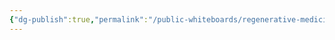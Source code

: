 ```yaml
---
{"dg-publish":true,"permalink":"/public-whiteboards/regenerative-medicine-excalidraw/","tags":["excalidraw"]}
---
```

<style> .container {font-family: sans-serif; text-align: center;} .button-wrapper button {z-index: 1;height: 40px; width: 100px; margin: 10px;padding: 5px;} .excalidraw .App-menu_top .buttonList { display: flex;} .excalidraw-wrapper { height: 800px; margin: 50px; position: relative;} :root[dir="ltr"] .excalidraw .layer-ui__wrapper .zen-mode-transition.App-menu_bottom--transition-left {transform: none;} </style><script src="https://cdn.jsdelivr.net/npm/react@17/umd/react.production.min.js"></script><script src="https://cdn.jsdelivr.net/npm/react-dom@17/umd/react-dom.production.min.js"></script><script type="text/javascript" src="https://cdn.jsdelivr.net/npm/@excalidraw/excalidraw@0/dist/excalidraw.production.min.js"></script><div id="Regenerative_Medicineexcalidraw.md"></div><script>(function(){const InitialData={"type":"excalidraw","version":2,"source":"https://github.com/zsviczian/obsidian-excalidraw-plugin/releases/tag/2.1.6","elements":[{"type":"rectangle","version":942,"versionNonce":492175479,"isDeleted":false,"id":"Cq9qNs_Qs6RHVq4RI0Og7","fillStyle":"solid","strokeWidth":2,"strokeStyle":"solid","roughness":1,"opacity":100,"angle":0,"x":193.24140361559876,"y":-1116.6541999220567,"strokeColor":"#1e1e1e","backgroundColor":"transparent","width":2125.604494356104,"height":2753.1668039582737,"seed":690725846,"groupIds":[],"frameId":null,"roundness":{"type":3},"boundElements":[{"type":"text","id":"zBfgj3bI"}],"updated":1714417999652,"link":null,"locked":false},{"type":"text","version":644,"versionNonce":725974162,"isDeleted":false,"id":"zBfgj3bI","fillStyle":"solid","strokeWidth":2,"strokeStyle":"solid","roughness":1,"opacity":100,"angle":0,"x":1218.923678564647,"y":-1111.6541999220567,"strokeColor":"#1e1e1e","backgroundColor":"transparent","width":74.23994445800781,"height":25,"seed":49592598,"groupIds":[],"frameId":null,"roundness":null,"boundElements":[],"updated":1714595869504,"link":null,"locked":false,"fontSize":20,"fontFamily":1,"text":"Planning","rawText":"Planning","textAlign":"center","verticalAlign":"top","containerId":"Cq9qNs_Qs6RHVq4RI0Og7","originalText":"Planning","lineHeight":1.25},{"type":"rectangle","version":1012,"versionNonce":298637719,"isDeleted":false,"id":"7cnm9qiWCxLYw6UYSmGpC","fillStyle":"solid","strokeWidth":2,"strokeStyle":"solid","roughness":1,"opacity":100,"angle":0,"x":873.2810861552812,"y":-1040.5713281155008,"strokeColor":"#1e1e1e","backgroundColor":"transparent","width":683.1954034470127,"height":2613.4395312310007,"seed":281205578,"groupIds":[],"frameId":null,"roundness":{"type":3},"boundElements":[{"type":"text","id":"Wy6zDova"}],"updated":1714417999652,"link":null,"locked":false},{"type":"text","version":660,"versionNonce":574160914,"isDeleted":false,"id":"Wy6zDova","fillStyle":"solid","strokeWidth":2,"strokeStyle":"solid","roughness":1,"opacity":100,"angle":0,"x":1129.1988562381625,"y":-1035.5713281155008,"strokeColor":"#1e1e1e","backgroundColor":"transparent","width":171.35986328125,"height":25,"seed":1864163850,"groupIds":[],"frameId":null,"roundness":null,"boundElements":[],"updated":1714595869504,"link":null,"locked":false,"fontSize":20,"fontFamily":1,"text":"Treatment Areas","rawText":"Treatment Areas","textAlign":"center","verticalAlign":"top","containerId":"7cnm9qiWCxLYw6UYSmGpC","originalText":"Treatment Areas","lineHeight":1.25},{"type":"rectangle","version":926,"versionNonce":58890574,"isDeleted":false,"id":"QdhQsgVrAMb85aF8jrl_b","fillStyle":"solid","strokeWidth":2,"strokeStyle":"solid","roughness":1,"opacity":100,"angle":0,"x":249.66997504417031,"y":-1042.1199008877575,"strokeColor":"#1e1e1e","backgroundColor":"transparent","width":525.9140181656277,"height":2131.7865175779875,"seed":1335187734,"groupIds":[],"frameId":null,"roundness":{"type":3},"boundElements":[{"type":"text","id":"hVkhbhRy"}],"updated":1714595947896,"link":null,"locked":false},{"type":"text","version":798,"versionNonce":1522417550,"isDeleted":false,"id":"hVkhbhRy","fillStyle":"solid","strokeWidth":2,"strokeStyle":"solid","roughness":1,"opacity":100,"angle":0,"x":441.7670521811834,"y":-1037.1199008877575,"strokeColor":"#1e1e1e","backgroundColor":"transparent","width":141.71986389160156,"height":25,"seed":888522326,"groupIds":[],"frameId":null,"roundness":null,"boundElements":[],"updated":1714595947896,"link":null,"locked":false,"fontSize":20,"fontFamily":1,"text":"Clinic Selection","rawText":"Clinic Selection","textAlign":"center","verticalAlign":"top","containerId":"QdhQsgVrAMb85aF8jrl_b","originalText":"Clinic Selection","lineHeight":1.25},{"type":"rectangle","version":1207,"versionNonce":271261134,"isDeleted":false,"id":"akaNuedCQaDy0orxyHHB9","fillStyle":"solid","strokeWidth":2,"strokeStyle":"solid","roughness":1,"opacity":100,"angle":0,"x":295.6699750441701,"y":-980.6913294591858,"strokeColor":"#1e1e1e","backgroundColor":"transparent","width":447.9140181656277,"height":1463.349288140759,"seed":1200304150,"groupIds":[],"frameId":null,"roundness":{"type":3},"boundElements":[{"type":"text","id":"wX17VJNJ"}],"updated":1714595947896,"link":null,"locked":false},{"type":"text","version":967,"versionNonce":954348558,"isDeleted":false,"id":"wX17VJNJ","fillStyle":"solid","strokeWidth":2,"strokeStyle":"solid","roughness":1,"opacity":100,"angle":0,"x":434.697067745148,"y":-975.6913294591858,"strokeColor":"#1e1e1e","backgroundColor":"transparent","width":169.85983276367188,"height":25,"seed":2115550550,"groupIds":[],"frameId":null,"roundness":null,"boundElements":[],"updated":1714595947896,"link":null,"locked":false,"fontSize":20,"fontFamily":1,"text":"Selection Criteria","rawText":"Selection Criteria","textAlign":"center","verticalAlign":"top","containerId":"akaNuedCQaDy0orxyHHB9","originalText":"Selection Criteria","lineHeight":1.25},{"type":"rectangle","version":1178,"versionNonce":1591509582,"isDeleted":false,"id":"3gMK3pwRN8FMl7FaOJw-0","fillStyle":"solid","strokeWidth":2,"strokeStyle":"solid","roughness":1,"opacity":100,"angle":0,"x":302.16348153767666,"y":511.2307484628925,"strokeColor":"#1e1e1e","backgroundColor":"transparent","width":433.9140181656277,"height":537.6144396559096,"seed":848595274,"groupIds":[],"frameId":null,"roundness":{"type":3},"boundElements":[{"type":"text","id":"kUM2FIad"}],"updated":1714595947896,"link":null,"locked":false},{"type":"text","version":1108,"versionNonce":1693649038,"isDeleted":false,"id":"kUM2FIad","fillStyle":"solid","strokeWidth":2,"strokeStyle":"solid","roughness":1,"opacity":100,"angle":0,"x":455.310554097053,"y":516.2307484628925,"strokeColor":"#1e1e1e","backgroundColor":"transparent","width":127.619873046875,"height":25,"seed":109629450,"groupIds":[],"frameId":null,"roundness":null,"boundElements":[],"updated":1714595947896,"link":null,"locked":false,"fontSize":20,"fontFamily":1,"text":"Clinic Options","rawText":"Clinic Options","textAlign":"center","verticalAlign":"top","containerId":"3gMK3pwRN8FMl7FaOJw-0","originalText":"Clinic Options","lineHeight":1.25},{"type":"rectangle","version":1234,"versionNonce":1792984782,"isDeleted":false,"id":"xKLArocJHYWJUN4--VZLB","fillStyle":"solid","strokeWidth":2,"strokeStyle":"solid","roughness":1,"opacity":100,"angle":0,"x":364.1115334857284,"y":-919.67987033008,"strokeColor":"#1e1e1e","backgroundColor":"transparent","width":307.9140181656277,"height":261.0072967987669,"seed":1597288906,"groupIds":[],"frameId":null,"roundness":{"type":3},"boundElements":[{"type":"text","id":"kON4vcaG"}],"updated":1714595947896,"link":null,"locked":false},{"type":"text","version":1082,"versionNonce":825801998,"isDeleted":false,"id":"kON4vcaG","fillStyle":"solid","strokeWidth":2,"strokeStyle":"solid","roughness":1,"opacity":100,"angle":0,"x":425.06861886248754,"y":-914.67987033008,"strokeColor":"#1e1e1e","backgroundColor":"transparent","width":185.99984741210938,"height":25,"seed":1846536330,"groupIds":[],"frameId":null,"roundness":null,"boundElements":[],"updated":1714595947896,"link":null,"locked":false,"fontSize":20,"fontFamily":1,"text":"Clinic Transparency","rawText":"Clinic Transparency","textAlign":"center","verticalAlign":"top","containerId":"xKLArocJHYWJUN4--VZLB","originalText":"Clinic Transparency","lineHeight":1.25},{"type":"rectangle","version":1358,"versionNonce":2130639671,"isDeleted":false,"id":"TWpOgkpQbYJ_TMCB5KrfR","fillStyle":"solid","strokeWidth":2,"strokeStyle":"solid","roughness":1,"opacity":100,"angle":0,"x":395.71517494231114,"y":-863.6477558361528,"strokeColor":"#1e1e1e","backgroundColor":"transparent","width":249.5806848322943,"height":69.61533671847495,"seed":1468574870,"groupIds":[],"frameId":null,"roundness":{"type":3},"boundElements":[{"type":"text","id":"APR6mvoZ"}],"updated":1714417999652,"link":null,"locked":false},{"type":"text","version":1682,"versionNonce":820688825,"isDeleted":false,"id":"APR6mvoZ","fillStyle":"solid","strokeWidth":2,"strokeStyle":"solid","roughness":1,"opacity":100,"angle":0,"x":497.44554268804814,"y":-841.3400874769153,"strokeColor":"#1e1e1e","backgroundColor":"transparent","width":46.11994934082031,"height":25,"seed":439527894,"groupIds":[],"frameId":null,"roundness":null,"boundElements":[],"updated":1714417999652,"link":null,"locked":false,"fontSize":20,"fontFamily":1,"text":"Cost","rawText":"Cost","textAlign":"center","verticalAlign":"middle","containerId":"TWpOgkpQbYJ_TMCB5KrfR","originalText":"Cost","lineHeight":1.25},{"type":"rectangle","version":1401,"versionNonce":839416919,"isDeleted":false,"id":"GcuUyz53ntfDt7Kml_hQE","fillStyle":"solid","strokeWidth":2,"strokeStyle":"solid","roughness":1,"opacity":100,"angle":0,"x":397.1437463708827,"y":-762.2191844075813,"strokeColor":"#1e1e1e","backgroundColor":"transparent","width":249.5806848322943,"height":69.61533671847495,"seed":339244874,"groupIds":[],"frameId":null,"roundness":{"type":3},"boundElements":[{"type":"text","id":"G1rhQY7H"}],"updated":1714417999652,"link":null,"locked":false},{"type":"text","version":1734,"versionNonce":772626585,"isDeleted":false,"id":"G1rhQY7H","fillStyle":"solid","strokeWidth":2,"strokeStyle":"solid","roughness":1,"opacity":100,"angle":0,"x":475.55413730997907,"y":-739.9115160483439,"strokeColor":"#1e1e1e","backgroundColor":"transparent","width":92.75990295410156,"height":25,"seed":696188426,"groupIds":[],"frameId":null,"roundness":null,"boundElements":[],"updated":1714417999652,"link":null,"locked":false,"fontSize":20,"fontFamily":1,"text":"Outcomes","rawText":"Outcomes","textAlign":"center","verticalAlign":"middle","containerId":"GcuUyz53ntfDt7Kml_hQE","originalText":"Outcomes","lineHeight":1.25},{"type":"rectangle","version":1573,"versionNonce":109369719,"isDeleted":false,"id":"-An1mXK3wqQE5xVfV_ASC","fillStyle":"solid","strokeWidth":2,"strokeStyle":"solid","roughness":1,"opacity":100,"angle":0,"x":402.20868143581777,"y":556.274322085925,"strokeColor":"#1e1e1e","backgroundColor":"transparent","width":249.5806848322943,"height":69.61533671847495,"seed":1737023702,"groupIds":[],"frameId":null,"roundness":{"type":3},"boundElements":[{"type":"text","id":"8xZHH4wk"}],"updated":1714417999652,"link":null,"locked":false},{"type":"text","version":1915,"versionNonce":326178962,"isDeleted":false,"id":"8xZHH4wk","fillStyle":"solid","strokeWidth":2,"strokeStyle":"solid","roughness":1,"opacity":100,"angle":0,"x":442.4190830560665,"y":578.5819904451624,"strokeColor":"#1e1e1e","backgroundColor":"transparent","width":169.15988159179688,"height":25,"seed":1554142742,"groupIds":[],"frameId":null,"roundness":null,"boundElements":[],"updated":1714595869504,"link":null,"locked":false,"fontSize":20,"fontFamily":1,"text":"Regenexx Cayman","rawText":"Regenexx Cayman","textAlign":"center","verticalAlign":"middle","containerId":"-An1mXK3wqQE5xVfV_ASC","originalText":"Regenexx Cayman","lineHeight":1.25},{"type":"rectangle","version":1021,"versionNonce":2105142094,"isDeleted":false,"id":"o83i_2N2VGKvUNyXgsQgf","fillStyle":"solid","strokeWidth":2,"strokeStyle":"solid","roughness":1,"opacity":100,"angle":0,"x":362.80672065150407,"y":-631.4873569610962,"strokeColor":"#1e1e1e","backgroundColor":"transparent","width":307.9140181656277,"height":258.150153941624,"seed":1035427658,"groupIds":[],"frameId":null,"roundness":{"type":3},"boundElements":[{"type":"text","id":"PKekGV9p"}],"updated":1714595947896,"link":null,"locked":false},{"type":"text","version":1043,"versionNonce":2113622414,"isDeleted":false,"id":"PKekGV9p","fillStyle":"solid","strokeWidth":2,"strokeStyle":"solid","roughness":1,"opacity":100,"angle":0,"x":425.3538099955484,"y":-626.4873569610962,"strokeColor":"#1e1e1e","backgroundColor":"transparent","width":182.81983947753906,"height":25,"seed":316728842,"groupIds":[],"frameId":null,"roundness":null,"boundElements":[],"updated":1714595947896,"link":null,"locked":false,"fontSize":20,"fontFamily":1,"text":"Patient Anecdotes","rawText":"Patient Anecdotes","textAlign":"center","verticalAlign":"top","containerId":"o83i_2N2VGKvUNyXgsQgf","originalText":"Patient Anecdotes","lineHeight":1.25},{"type":"rectangle","version":1515,"versionNonce":207103927,"isDeleted":false,"id":"oFb_PTweW5FckxHtCoqno","fillStyle":"solid","strokeWidth":2,"strokeStyle":"solid","roughness":1,"opacity":100,"angle":0,"x":397.06582429296054,"y":-571.1023012906983,"strokeColor":"#1e1e1e","backgroundColor":"transparent","width":249.5806848322943,"height":69.61533671847495,"seed":1038614678,"groupIds":[],"frameId":null,"roundness":{"type":3},"boundElements":[{"type":"text","id":"167zB9Rh"}],"updated":1714417999652,"link":null,"locked":false},{"type":"text","version":1848,"versionNonce":577278777,"isDeleted":false,"id":"167zB9Rh","fillStyle":"solid","strokeWidth":2,"strokeStyle":"solid","roughness":1,"opacity":100,"angle":0,"x":475.4762152320569,"y":-548.7946329314608,"strokeColor":"#1e1e1e","backgroundColor":"transparent","width":92.75990295410156,"height":25,"seed":562527702,"groupIds":[],"frameId":null,"roundness":null,"boundElements":[],"updated":1714417999652,"link":null,"locked":false,"fontSize":20,"fontFamily":1,"text":"Outcomes","rawText":"Outcomes","textAlign":"center","verticalAlign":"middle","containerId":"oFb_PTweW5FckxHtCoqno","originalText":"Outcomes","lineHeight":1.25},{"type":"rectangle","version":1555,"versionNonce":76028119,"isDeleted":false,"id":"hiOawfUiStE2ofh2E6IQu","fillStyle":"solid","strokeWidth":2,"strokeStyle":"solid","roughness":1,"opacity":100,"angle":0,"x":395.637252864389,"y":-468.2451584335554,"strokeColor":"#1e1e1e","backgroundColor":"transparent","width":249.5806848322943,"height":69.61533671847495,"seed":1002804106,"groupIds":[],"frameId":null,"roundness":{"type":3},"boundElements":[{"type":"text","id":"9OAKAZxe"}],"updated":1714417999652,"link":null,"locked":false},{"type":"text","version":1910,"versionNonce":1444248914,"isDeleted":false,"id":"9OAKAZxe","fillStyle":"solid","strokeWidth":2,"strokeStyle":"solid","roughness":1,"opacity":100,"angle":0,"x":425.927679203876,"y":-445.9374900743179,"strokeColor":"#1e1e1e","backgroundColor":"transparent","width":188.9998321533203,"height":25,"seed":1369346634,"groupIds":[],"frameId":null,"roundness":null,"boundElements":[],"updated":1714595869504,"link":null,"locked":false,"fontSize":20,"fontFamily":1,"text":"Overall Experiences","rawText":"Overall Experiences","textAlign":"center","verticalAlign":"middle","containerId":"hiOawfUiStE2ofh2E6IQu","originalText":"Overall Experiences","lineHeight":1.25},{"type":"rectangle","version":1088,"versionNonce":266135031,"isDeleted":false,"id":"Pj_C5p89gA41cuotzOYgu","fillStyle":"solid","strokeWidth":2,"strokeStyle":"solid","roughness":1,"opacity":100,"angle":0,"x":354.77228449942163,"y":-343.42360045616306,"strokeColor":"#1e1e1e","backgroundColor":"transparent","width":307.9140181656277,"height":353.1501539416242,"seed":1571727382,"groupIds":[],"frameId":null,"roundness":{"type":3},"boundElements":[{"type":"text","id":"HnsoAi3M"}],"updated":1714417999652,"link":null,"locked":false},{"type":"text","version":1133,"versionNonce":1812975826,"isDeleted":false,"id":"HnsoAi3M","fillStyle":"solid","strokeWidth":2,"strokeStyle":"solid","roughness":1,"opacity":100,"angle":0,"x":415.80937933663,"y":-338.42360045616306,"strokeColor":"#1e1e1e","backgroundColor":"transparent","width":185.83982849121094,"height":25,"seed":1896691030,"groupIds":[],"frameId":null,"roundness":null,"boundElements":[],"updated":1714595869504,"link":null,"locked":false,"fontSize":20,"fontFamily":1,"text":"Treatment Options","rawText":"Treatment Options","textAlign":"center","verticalAlign":"top","containerId":"Pj_C5p89gA41cuotzOYgu","originalText":"Treatment Options","lineHeight":1.25},{"type":"rectangle","version":1573,"versionNonce":760942359,"isDeleted":false,"id":"TnicXT0jOnjYhINtPYaOn","fillStyle":"solid","strokeWidth":2,"strokeStyle":"solid","roughness":1,"opacity":100,"angle":0,"x":389.0313881408781,"y":-283.038544785765,"strokeColor":"#1e1e1e","backgroundColor":"transparent","width":249.5806848322943,"height":69.61533671847495,"seed":1269308054,"groupIds":[],"frameId":null,"roundness":{"type":3},"boundElements":[{"type":"text","id":"3QWeWUkC"}],"updated":1714417999652,"link":null,"locked":false},{"type":"text","version":1924,"versionNonce":1730888786,"isDeleted":false,"id":"3QWeWUkC","fillStyle":"solid","strokeWidth":2,"strokeStyle":"solid","roughness":1,"opacity":100,"angle":0,"x":430.21179098182995,"y":-260.7308764265275,"strokeColor":"#1e1e1e","backgroundColor":"transparent","width":167.21987915039062,"height":25,"seed":1949587414,"groupIds":[],"frameId":null,"roundness":null,"boundElements":[],"updated":1714595869504,"link":null,"locked":false,"fontSize":20,"fontFamily":1,"text":"Imaging Guidance","rawText":"Imaging Guidance","textAlign":"center","verticalAlign":"middle","containerId":"TnicXT0jOnjYhINtPYaOn","originalText":"Imaging Guidance","lineHeight":1.25},{"type":"rectangle","version":1600,"versionNonce":125244471,"isDeleted":false,"id":"bycwC6KTAipNROW3rrqhE","fillStyle":"solid","strokeWidth":2,"strokeStyle":"solid","roughness":1,"opacity":100,"angle":0,"x":385.3675225946598,"y":-189.15619184458842,"strokeColor":"#1e1e1e","backgroundColor":"transparent","width":249.5806848322943,"height":69.61533671847495,"seed":1754080022,"groupIds":[],"frameId":null,"roundness":{"type":3},"boundElements":[{"type":"text","id":"H3w1uuVi"}],"updated":1714417999652,"link":null,"locked":false},{"type":"text","version":1983,"versionNonce":161470418,"isDeleted":false,"id":"H3w1uuVi","fillStyle":"solid","strokeWidth":2,"strokeStyle":"solid","roughness":1,"opacity":100,"angle":0,"x":406.2379507652015,"y":-166.84852348535094,"strokeColor":"#1e1e1e","backgroundColor":"transparent","width":207.83982849121094,"height":25,"seed":811880534,"groupIds":[],"frameId":null,"roundness":null,"boundElements":[],"updated":1714595869504,"link":null,"locked":false,"fontSize":20,"fontFamily":1,"text":"Treatment Materials","rawText":"Treatment Materials","textAlign":"center","verticalAlign":"middle","containerId":"bycwC6KTAipNROW3rrqhE","originalText":"Treatment Materials","lineHeight":1.25},{"type":"rectangle","version":1604,"versionNonce":102069591,"isDeleted":false,"id":"qg5Sb2YAQd0tgTSOkzubq","fillStyle":"solid","strokeWidth":2,"strokeStyle":"solid","roughness":1,"opacity":100,"angle":0,"x":401.990899218036,"y":650.7139380255412,"strokeColor":"#1e1e1e","backgroundColor":"transparent","width":249.5806848322943,"height":69.61533671847495,"seed":1437925514,"groupIds":[],"frameId":null,"roundness":{"type":3},"boundElements":[{"type":"text","id":"4sfZZ3C6"}],"updated":1714417999652,"link":null,"locked":false},{"type":"text","version":1960,"versionNonce":1738902354,"isDeleted":false,"id":"4sfZZ3C6","fillStyle":"solid","strokeWidth":2,"strokeStyle":"solid","roughness":1,"opacity":100,"angle":0,"x":458.1213066366246,"y":673.0216063847787,"strokeColor":"#1e1e1e","backgroundColor":"transparent","width":137.3198699951172,"height":25,"seed":890789706,"groupIds":[],"frameId":null,"roundness":null,"boundElements":[],"updated":1714595869505,"link":null,"locked":false,"fontSize":20,"fontFamily":1,"text":"BioXcellerator","rawText":"BioXcellerator","textAlign":"center","verticalAlign":"middle","containerId":"qg5Sb2YAQd0tgTSOkzubq","originalText":"BioXcellerator","lineHeight":1.25},{"type":"rectangle","version":1179,"versionNonce":545960567,"isDeleted":false,"id":"d1o73jD9ez3B2X061iPLf","fillStyle":"solid","strokeWidth":2,"strokeStyle":"solid","roughness":1,"opacity":100,"angle":0,"x":355.72466545180214,"y":32.16081512825224,"strokeColor":"#1e1e1e","backgroundColor":"transparent","width":307.9140181656277,"height":361.0072967987669,"seed":769817226,"groupIds":[],"frameId":null,"roundness":{"type":3},"boundElements":[{"type":"text","id":"vQ2IRk83"}],"updated":1714417999652,"link":null,"locked":false},{"type":"text","version":1231,"versionNonce":143201401,"isDeleted":false,"id":"vQ2IRk83","fillStyle":"solid","strokeWidth":2,"strokeStyle":"solid","roughness":1,"opacity":100,"angle":0,"x":482.0617023056121,"y":37.16081512825224,"strokeColor":"#1e1e1e","backgroundColor":"transparent","width":55.23994445800781,"height":25,"seed":1569102154,"groupIds":[],"frameId":null,"roundness":null,"boundElements":[],"updated":1714417999652,"link":null,"locked":false,"fontSize":20,"fontFamily":1,"text":"Other","rawText":"Other","textAlign":"center","verticalAlign":"top","containerId":"d1o73jD9ez3B2X061iPLf","originalText":"Other","lineHeight":1.25},{"type":"rectangle","version":1677,"versionNonce":1872448407,"isDeleted":false,"id":"-ZRX4I6zYFLtKMixaiLNf","fillStyle":"solid","strokeWidth":2,"strokeStyle":"solid","roughness":1,"opacity":100,"angle":0,"x":384.891332118469,"y":94.76155707316013,"strokeColor":"#1e1e1e","backgroundColor":"transparent","width":249.5806848322943,"height":69.61533671847495,"seed":1817686230,"groupIds":[],"frameId":null,"roundness":{"type":3},"boundElements":[{"type":"text","id":"uaFncsmD"}],"updated":1714417999652,"link":null,"locked":false},{"type":"text","version":2048,"versionNonce":1735679698,"isDeleted":false,"id":"uaFncsmD","fillStyle":"solid","strokeWidth":2,"strokeStyle":"solid","roughness":1,"opacity":100,"angle":0,"x":425.0117374008271,"y":117.06922543239762,"strokeColor":"#1e1e1e","backgroundColor":"transparent","width":169.33987426757812,"height":25,"seed":2132223510,"groupIds":[],"frameId":null,"roundness":null,"boundElements":[],"updated":1714595869505,"link":null,"locked":false,"fontSize":20,"fontFamily":1,"text":"Language Barrier","rawText":"Language Barrier","textAlign":"center","verticalAlign":"middle","containerId":"-ZRX4I6zYFLtKMixaiLNf","originalText":"Language Barrier","lineHeight":1.25},{"type":"rectangle","version":1767,"versionNonce":2138816695,"isDeleted":false,"id":"SqdyXIAqazDAv6HgNuVV7","fillStyle":"solid","strokeWidth":2,"strokeStyle":"solid","roughness":1,"opacity":100,"angle":0,"x":402.99739272452973,"y":746.3524661640693,"strokeColor":"#1e1e1e","backgroundColor":"transparent","width":249.5806848322943,"height":69.61533671847495,"seed":2007353866,"groupIds":[],"frameId":null,"roundness":{"type":3},"boundElements":[{"type":"text","id":"41j0bqZl"}],"updated":1714417999652,"link":null,"locked":false},{"type":"text","version":2165,"versionNonce":1094996562,"isDeleted":false,"id":"41j0bqZl","fillStyle":"solid","strokeWidth":2,"strokeStyle":"solid","roughness":1,"opacity":100,"angle":0,"x":427.097824252005,"y":756.1601345233067,"strokeColor":"#1e1e1e","backgroundColor":"transparent","width":201.37982177734375,"height":50,"seed":1093925066,"groupIds":[],"frameId":null,"roundness":null,"boundElements":[],"updated":1714595869505,"link":null,"locked":false,"fontSize":20,"fontFamily":1,"text":"Cellular Performance\nInstitute (CPI)","rawText":"Cellular Performance Institute (CPI)","textAlign":"center","verticalAlign":"middle","containerId":"SqdyXIAqazDAv6HgNuVV7","originalText":"Cellular Performance Institute (CPI)","lineHeight":1.25},{"type":"rectangle","version":1722,"versionNonce":1641058775,"isDeleted":false,"id":"YSJpRe9BHXyPQOEe8w5mm","fillStyle":"solid","strokeWidth":2,"strokeStyle":"solid","roughness":1,"opacity":100,"angle":0,"x":383.22466545180237,"y":193.0948904064935,"strokeColor":"#1e1e1e","backgroundColor":"transparent","width":249.5806848322943,"height":69.61533671847495,"seed":2070481802,"groupIds":[],"frameId":null,"roundness":{"type":3},"boundElements":[{"type":"text","id":"jqoygFt5"}],"updated":1714417999652,"link":null,"locked":false},{"type":"text","version":2114,"versionNonce":2135778770,"isDeleted":false,"id":"jqoygFt5","fillStyle":"solid","strokeWidth":2,"strokeStyle":"solid","roughness":1,"opacity":100,"angle":0,"x":406.5050972844534,"y":215.402558765731,"strokeColor":"#1e1e1e","backgroundColor":"transparent","width":203.0198211669922,"height":25,"seed":1041435210,"groupIds":[],"frameId":null,"roundness":null,"boundElements":[],"updated":1714595869505,"link":null,"locked":false,"fontSize":20,"fontFamily":1,"text":"Overall Presentation","rawText":"Overall Presentation","textAlign":"center","verticalAlign":"middle","containerId":"YSJpRe9BHXyPQOEe8w5mm","originalText":"Overall Presentation","lineHeight":1.25},{"type":"rectangle","version":1645,"versionNonce":2142125815,"isDeleted":false,"id":"mumo4RNfHKc7V4ofilqXn","fillStyle":"solid","strokeWidth":2,"strokeStyle":"solid","roughness":1,"opacity":100,"angle":0,"x":379.8913321184689,"y":-90.23844292683987,"strokeColor":"#1e1e1e","backgroundColor":"transparent","width":249.5806848322943,"height":69.61533671847495,"seed":414029514,"groupIds":[],"frameId":null,"roundness":{"type":3},"boundElements":[{"type":"text","id":"WkRknfKB"}],"updated":1714417999652,"link":null,"locked":false},{"type":"text","version":2043,"versionNonce":2110232914,"isDeleted":false,"id":"WkRknfKB","fillStyle":"solid","strokeWidth":2,"strokeStyle":"solid","roughness":1,"opacity":100,"angle":0,"x":429.96173434906916,"y":-67.93077456760238,"strokeColor":"#1e1e1e","backgroundColor":"transparent","width":149.43988037109375,"height":25,"seed":824454538,"groupIds":[],"frameId":null,"roundness":null,"boundElements":[],"updated":1714595869505,"link":null,"locked":false,"fontSize":20,"fontFamily":1,"text":"Areas Treated","rawText":"Areas Treated","textAlign":"center","verticalAlign":"middle","containerId":"mumo4RNfHKc7V4ofilqXn","originalText":"Areas Treated","lineHeight":1.25},{"type":"rectangle","version":1821,"versionNonce":731465751,"isDeleted":false,"id":"6KAyNsYiqcWjJ0K_D6TLh","fillStyle":"solid","strokeWidth":2,"strokeStyle":"solid","roughness":1,"opacity":100,"angle":0,"x":400.19111566825245,"y":840.0375310991346,"strokeColor":"#1e1e1e","backgroundColor":"transparent","width":249.5806848322943,"height":85,"seed":1127922326,"groupIds":[],"frameId":null,"roundness":{"type":3},"boundElements":[{"type":"text","id":"AdgdhwyE"}],"updated":1714417999652,"link":null,"locked":false},{"type":"text","version":2221,"versionNonce":1793780946,"isDeleted":false,"id":"AdgdhwyE","fillStyle":"solid","strokeWidth":2,"strokeStyle":"solid","roughness":1,"opacity":100,"angle":0,"x":419.0515493319582,"y":845.0375310991346,"strokeColor":"#1e1e1e","backgroundColor":"transparent","width":211.8598175048828,"height":75,"seed":544405462,"groupIds":[],"frameId":null,"roundness":null,"boundElements":[],"updated":1714595869505,"link":null,"locked":false,"fontSize":20,"fontFamily":1,"text":"Institute for Tissue\nRegeneration Therapy\n(ITRT)","rawText":"Institute for Tissue Regeneration Therapy (ITRT)","textAlign":"center","verticalAlign":"middle","containerId":"6KAyNsYiqcWjJ0K_D6TLh","originalText":"Institute for Tissue Regeneration Therapy (ITRT)","lineHeight":1.25},{"type":"rectangle","version":1744,"versionNonce":1938173239,"isDeleted":false,"id":"hDMIz3expXv3Kq-xlKk7j","fillStyle":"solid","strokeWidth":2,"strokeStyle":"solid","roughness":1,"opacity":100,"angle":0,"x":382.968671445808,"y":285.7876975993016,"strokeColor":"#1e1e1e","backgroundColor":"transparent","width":249.5806848322943,"height":69.61533671847495,"seed":1846376790,"groupIds":[],"frameId":null,"roundness":{"type":3},"boundElements":[{"type":"text","id":"YG87TpNs"}],"updated":1714417999652,"link":null,"locked":false},{"type":"text","version":2168,"versionNonce":1190092882,"isDeleted":false,"id":"YG87TpNs","fillStyle":"solid","strokeWidth":2,"strokeStyle":"solid","roughness":1,"opacity":100,"angle":0,"x":406.1291081612716,"y":308.0953659585391,"strokeColor":"#1e1e1e","backgroundColor":"transparent","width":203.2598114013672,"height":25,"seed":1207950998,"groupIds":[],"frameId":null,"roundness":null,"boundElements":[],"updated":1714595869505,"link":null,"locked":false,"fontSize":20,"fontFamily":1,"text":"Personal Experiences","rawText":"Personal Experiences","textAlign":"center","verticalAlign":"middle","containerId":"hDMIz3expXv3Kq-xlKk7j","originalText":"Personal Experiences","lineHeight":1.25},{"type":"rectangle","version":1860,"versionNonce":853110359,"isDeleted":false,"id":"Vl56UPrWwTWqeadEiGZe8","fillStyle":"solid","strokeWidth":2,"strokeStyle":"solid","roughness":1,"opacity":100,"angle":0,"x":398.86427584141234,"y":937.379883191487,"strokeColor":"#1e1e1e","backgroundColor":"transparent","width":249.5806848322943,"height":69.61533671847495,"seed":878531146,"groupIds":[],"frameId":null,"roundness":{"type":3},"boundElements":[{"type":"text","id":"Exa2Sfar"}],"updated":1714417999652,"link":null,"locked":false},{"type":"text","version":2260,"versionNonce":1678570450,"isDeleted":false,"id":"Exa2Sfar","fillStyle":"solid","strokeWidth":2,"strokeStyle":"solid","roughness":1,"opacity":100,"angle":0,"x":422.9647073688876,"y":947.1875515507245,"strokeColor":"#1e1e1e","backgroundColor":"transparent","width":201.37982177734375,"height":50,"seed":1179678986,"groupIds":[],"frameId":null,"roundness":null,"boundElements":[],"updated":1714595869505,"link":null,"locked":false,"fontSize":20,"fontFamily":1,"text":"Cellular Performance\nInstitute (CPI)","rawText":"Cellular Performance Institute (CPI)","textAlign":"center","verticalAlign":"middle","containerId":"Vl56UPrWwTWqeadEiGZe8","originalText":"Cellular Performance Institute (CPI)","lineHeight":1.25},{"type":"rectangle","version":1634,"versionNonce":771092430,"isDeleted":false,"id":"cap0KEkK0c7Jdh2FWPTjr","fillStyle":"solid","strokeWidth":2,"strokeStyle":"solid","roughness":1,"opacity":100,"angle":0,"x":915.8116062887416,"y":-962.0568838394464,"strokeColor":"#1e1e1e","backgroundColor":"transparent","width":599.6722599238694,"height":1619.252394837983,"seed":747945866,"groupIds":[],"frameId":null,"roundness":{"type":3},"boundElements":[{"type":"text","id":"4UUm8q8m"}],"updated":1714595947897,"link":null,"locked":false},{"type":"text","version":1276,"versionNonce":49212690,"isDeleted":false,"id":"4UUm8q8m","fillStyle":"solid","strokeWidth":2,"strokeStyle":"solid","roughness":1,"opacity":100,"angle":0,"x":1141.4477927081957,"y":-957.0568838394464,"strokeColor":"#1e1e1e","backgroundColor":"transparent","width":148.39988708496094,"height":25,"seed":933772874,"groupIds":[],"frameId":null,"roundness":null,"boundElements":[],"updated":1714595869505,"link":null,"locked":false,"fontSize":20,"fontFamily":1,"text":"Tracking Areas","rawText":"Tracking Areas","textAlign":"center","verticalAlign":"top","containerId":"cap0KEkK0c7Jdh2FWPTjr","originalText":"Tracking Areas","lineHeight":1.25},{"type":"rectangle","version":1817,"versionNonce":880084119,"isDeleted":false,"id":"4lOGXdvWBTlhwJ9F4_7sl","fillStyle":"solid","strokeWidth":2,"strokeStyle":"solid","roughness":1,"opacity":100,"angle":0,"x":1036.7589595890358,"y":454.13054919215233,"strokeColor":"#1e1e1e","backgroundColor":"transparent","width":374.025129276739,"height":175.17089227403056,"seed":754071434,"groupIds":[],"frameId":null,"roundness":{"type":3},"boundElements":[{"type":"text","id":"njyjY8oa"}],"updated":1714417999653,"link":null,"locked":false},{"type":"text","version":2146,"versionNonce":161501330,"isDeleted":false,"id":"njyjY8oa","fillStyle":"solid","strokeWidth":2,"strokeStyle":"solid","roughness":1,"opacity":100,"angle":0,"x":1188.4415529139287,"y":459.13054919215233,"strokeColor":"#1e1e1e","backgroundColor":"transparent","width":70.65994262695312,"height":25,"seed":1033287242,"groupIds":[],"frameId":null,"roundness":null,"boundElements":[],"updated":1714595869505,"link":null,"locked":false,"fontSize":20,"fontFamily":1,"text":"Imaging","rawText":"Imaging","textAlign":"center","verticalAlign":"top","containerId":"4lOGXdvWBTlhwJ9F4_7sl","originalText":"Imaging","lineHeight":1.25},{"type":"rectangle","version":1794,"versionNonce":1387682231,"isDeleted":false,"id":"HAsCTVPuRYT_WGryH9qOv","fillStyle":"solid","strokeWidth":2,"strokeStyle":"solid","roughness":1,"opacity":100,"angle":0,"x":994.9965879737226,"y":683.7257779432155,"strokeColor":"#1e1e1e","backgroundColor":"transparent","width":452.5294027810124,"height":644.7572967987669,"seed":1139961174,"groupIds":[],"frameId":null,"roundness":{"type":3},"boundElements":[{"type":"text","id":"2sPDObby"}],"updated":1714417999653,"link":null,"locked":false},{"type":"text","version":1585,"versionNonce":1592710162,"isDeleted":false,"id":"2sPDObby","fillStyle":"solid","strokeWidth":2,"strokeStyle":"solid","roughness":1,"opacity":100,"angle":0,"x":1192.8313119472366,"y":688.7257779432155,"strokeColor":"#1e1e1e","backgroundColor":"transparent","width":56.859954833984375,"height":25,"seed":2099663510,"groupIds":[],"frameId":null,"roundness":null,"boundElements":[],"updated":1714595869505,"link":null,"locked":false,"fontSize":20,"fontFamily":1,"text":"Areas","rawText":"Areas","textAlign":"center","verticalAlign":"top","containerId":"HAsCTVPuRYT_WGryH9qOv","originalText":"Areas","lineHeight":1.25},{"type":"rectangle","version":1886,"versionNonce":72354519,"isDeleted":false,"id":"rQ6CDJNYPGWO-gcy8yi1e","fillStyle":"solid","strokeWidth":2,"strokeStyle":"solid","roughness":1,"opacity":100,"angle":0,"x":1104.0094084865427,"y":736.5115015731053,"strokeColor":"#1e1e1e","backgroundColor":"transparent","width":249.5806848322943,"height":69.61533671847495,"seed":416143958,"groupIds":[],"frameId":null,"roundness":{"type":3},"boundElements":[{"type":"text","id":"Aoe486g1"}],"updated":1714417999653,"link":null,"locked":false},{"type":"text","version":2238,"versionNonce":370309010,"isDeleted":false,"id":"Aoe486g1","fillStyle":"solid","strokeWidth":2,"strokeStyle":"solid","roughness":1,"opacity":100,"angle":0,"x":1162.509811022319,"y":758.8191699323428,"strokeColor":"#1e1e1e","backgroundColor":"transparent","width":132.5798797607422,"height":25,"seed":1577852822,"groupIds":[],"frameId":null,"roundness":null,"boundElements":[],"updated":1714595869505,"link":null,"locked":false,"fontSize":20,"fontFamily":1,"text":"Cervical Spine","rawText":"Cervical Spine","textAlign":"center","verticalAlign":"middle","containerId":"rQ6CDJNYPGWO-gcy8yi1e","originalText":"Cervical Spine","lineHeight":1.25},{"type":"rectangle","version":1902,"versionNonce":1976997879,"isDeleted":false,"id":"SPeEsqLcCnHN_KojCiToP","fillStyle":"solid","strokeWidth":2,"strokeStyle":"solid","roughness":1,"opacity":100,"angle":0,"x":1102.4709469480813,"y":830.357655419259,"strokeColor":"#1e1e1e","backgroundColor":"transparent","width":249.5806848322943,"height":69.61533671847495,"seed":261696714,"groupIds":[],"frameId":null,"roundness":{"type":3},"boundElements":[{"type":"text","id":"LhlmH8iw"}],"updated":1714417999653,"link":null,"locked":false},{"type":"text","version":2264,"versionNonce":1413692178,"isDeleted":false,"id":"LhlmH8iw","fillStyle":"solid","strokeWidth":2,"strokeStyle":"solid","roughness":1,"opacity":100,"angle":0,"x":1157.201352840791,"y":852.6653237784965,"strokeColor":"#1e1e1e","backgroundColor":"transparent","width":140.119873046875,"height":25,"seed":841810826,"groupIds":[],"frameId":null,"roundness":null,"boundElements":[],"updated":1714595869506,"link":null,"locked":false,"fontSize":20,"fontFamily":1,"text":"Thoracic Spine","rawText":"Thoracic Spine","textAlign":"center","verticalAlign":"middle","containerId":"SPeEsqLcCnHN_KojCiToP","originalText":"Thoracic Spine","lineHeight":1.25},{"type":"rectangle","version":1944,"versionNonce":1296990487,"isDeleted":false,"id":"BFPk4qp8gidKtkkNsV8FP","fillStyle":"solid","strokeWidth":2,"strokeStyle":"solid","roughness":1,"opacity":100,"angle":0,"x":1101.0286392557741,"y":928.3063733679772,"strokeColor":"#1e1e1e","backgroundColor":"transparent","width":249.5806848322943,"height":69.61533671847495,"seed":1351242698,"groupIds":[],"frameId":null,"roundness":{"type":3},"boundElements":[{"type":"text","id":"cwa7mARB"}],"updated":1714417999653,"link":null,"locked":false},{"type":"text","version":2312,"versionNonce":1354309266,"isDeleted":false,"id":"cwa7mARB","fillStyle":"solid","strokeWidth":2,"strokeStyle":"solid","roughness":1,"opacity":100,"angle":0,"x":1163.4290356880347,"y":950.6140417272147,"strokeColor":"#1e1e1e","backgroundColor":"transparent","width":124.77989196777344,"height":25,"seed":677464714,"groupIds":[],"frameId":null,"roundness":null,"boundElements":[],"updated":1714595869506,"link":null,"locked":false,"fontSize":20,"fontFamily":1,"text":"Lumbar Spine","rawText":"Lumbar Spine","textAlign":"center","verticalAlign":"middle","containerId":"BFPk4qp8gidKtkkNsV8FP","originalText":"Lumbar Spine","lineHeight":1.25},{"type":"rectangle","version":1988,"versionNonce":964871694,"isDeleted":false,"id":"vCpJiHVkiWmQQ6_xJy8Bo","fillStyle":"solid","strokeWidth":2,"strokeStyle":"solid","roughness":1,"opacity":100,"angle":0,"x":1101.0286392557741,"y":1020.8063733679776,"strokeColor":"#1e1e1e","backgroundColor":"transparent","width":249.5806848322943,"height":69.61533671847495,"seed":1671238538,"groupIds":[],"frameId":null,"roundness":{"type":3},"boundElements":[{"type":"text","id":"huZs7Tkr"}],"updated":1714595947897,"link":null,"locked":false},{"type":"text","version":2372,"versionNonce":1637536846,"isDeleted":false,"id":"huZs7Tkr","fillStyle":"solid","strokeWidth":2,"strokeStyle":"solid","roughness":1,"opacity":100,"angle":0,"x":1158.5190472847144,"y":1043.114041727215,"strokeColor":"#1e1e1e","backgroundColor":"transparent","width":134.59986877441406,"height":25,"seed":310776394,"groupIds":[],"frameId":null,"roundness":null,"boundElements":[],"updated":1714595947898,"link":null,"locked":false,"fontSize":20,"fontFamily":1,"text":"Left Shoulder","rawText":"Left Shoulder","textAlign":"center","verticalAlign":"middle","containerId":"vCpJiHVkiWmQQ6_xJy8Bo","originalText":"Left Shoulder","lineHeight":1.25},{"type":"rectangle","version":2025,"versionNonce":1364485975,"isDeleted":false,"id":"t1QbDpB7RvXR1rBxb9HTc","fillStyle":"solid","strokeWidth":2,"strokeStyle":"solid","roughness":1,"opacity":100,"angle":0,"x":1099.7786392557741,"y":1117.8897067013104,"strokeColor":"#1e1e1e","backgroundColor":"transparent","width":249.5806848322943,"height":69.61533671847495,"seed":1126509002,"groupIds":[],"frameId":null,"roundness":{"type":3},"boundElements":[{"type":"text","id":"ldHmOmpN"}],"updated":1714417999653,"link":null,"locked":false},{"type":"text","version":2429,"versionNonce":1738130258,"isDeleted":false,"id":"ldHmOmpN","fillStyle":"solid","strokeWidth":2,"strokeStyle":"solid","roughness":1,"opacity":100,"angle":0,"x":1182.3690228706519,"y":1140.1973750605478,"strokeColor":"#1e1e1e","backgroundColor":"transparent","width":84.39991760253906,"height":25,"seed":1831952522,"groupIds":[],"frameId":null,"roundness":null,"boundElements":[],"updated":1714595869506,"link":null,"locked":false,"fontSize":20,"fontFamily":1,"text":"Right Hip","rawText":"Right Hip","textAlign":"center","verticalAlign":"middle","containerId":"t1QbDpB7RvXR1rBxb9HTc","originalText":"Right Hip","lineHeight":1.25},{"type":"rectangle","version":2059,"versionNonce":1260086391,"isDeleted":false,"id":"GP6JQwlXaDcijKhwHmf9z","fillStyle":"solid","strokeWidth":2,"strokeStyle":"solid","roughness":1,"opacity":100,"angle":0,"x":1099.7786392557741,"y":1214.1397067013104,"strokeColor":"#1e1e1e","backgroundColor":"transparent","width":249.5806848322943,"height":69.61533671847495,"seed":962258198,"groupIds":[],"frameId":null,"roundness":{"type":3},"boundElements":[{"type":"text","id":"qFmqJPjt"}],"updated":1714417999653,"link":null,"locked":false},{"type":"text","version":2458,"versionNonce":834311890,"isDeleted":false,"id":"qFmqJPjt","fillStyle":"solid","strokeWidth":2,"strokeStyle":"solid","roughness":1,"opacity":100,"angle":0,"x":1173.2590222603003,"y":1236.4473750605478,"strokeColor":"#1e1e1e","backgroundColor":"transparent","width":102.61991882324219,"height":25,"seed":1714016854,"groupIds":[],"frameId":null,"roundness":null,"boundElements":[],"updated":1714595869506,"link":null,"locked":false,"fontSize":20,"fontFamily":1,"text":"Right Knee","rawText":"Right Knee","textAlign":"center","verticalAlign":"middle","containerId":"GP6JQwlXaDcijKhwHmf9z","originalText":"Right Knee","lineHeight":1.25},{"type":"rectangle","version":1051,"versionNonce":692436375,"isDeleted":false,"id":"H2c_JWK9JK7C0Ou0K1f3H","fillStyle":"solid","strokeWidth":2,"strokeStyle":"solid","roughness":1,"opacity":100,"angle":0,"x":1701.0982363253715,"y":-1043.4272357097975,"strokeColor":"#1e1e1e","backgroundColor":"transparent","width":554.1044943561039,"height":2124.439531231001,"seed":161176074,"groupIds":[],"frameId":null,"roundness":{"type":3},"boundElements":[{"type":"text","id":"ERCHZFmG"}],"updated":1714417999653,"link":null,"locked":false},{"type":"text","version":750,"versionNonce":1160760153,"isDeleted":false,"id":"ERCHZFmG","fillStyle":"solid","strokeWidth":2,"strokeStyle":"solid","roughness":1,"opacity":100,"angle":0,"x":1935.7705320263726,"y":-1038.4272357097975,"strokeColor":"#1e1e1e","backgroundColor":"transparent","width":84.75990295410156,"height":25,"seed":502761674,"groupIds":[],"frameId":null,"roundness":null,"boundElements":[],"updated":1714417999653,"link":null,"locked":false,"fontSize":20,"fontFamily":1,"text":"Lifestyle","rawText":"Lifestyle","textAlign":"center","verticalAlign":"top","containerId":"H2c_JWK9JK7C0Ou0K1f3H","originalText":"Lifestyle","lineHeight":1.25},{"type":"rectangle","version":1622,"versionNonce":1057485495,"isDeleted":false,"id":"Qkt5xLIftdto5cxUedEx3","fillStyle":"solid","strokeWidth":2,"strokeStyle":"solid","roughness":1,"opacity":100,"angle":0,"x":1751.8857821129172,"y":-978.6062233887856,"strokeColor":"#1e1e1e","backgroundColor":"transparent","width":452.5294027810124,"height":723.314989106459,"seed":454932438,"groupIds":[],"frameId":null,"roundness":{"type":3},"boundElements":[{"type":"text","id":"5G8Ca65M"}],"updated":1714417999653,"link":null,"locked":false},{"type":"text","version":1331,"versionNonce":1767672402,"isDeleted":false,"id":"5G8Ca65M","fillStyle":"solid","strokeWidth":2,"strokeStyle":"solid","roughness":1,"opacity":100,"angle":0,"x":1905.4105543042047,"y":-973.6062233887856,"strokeColor":"#1e1e1e","backgroundColor":"transparent","width":145.4798583984375,"height":25,"seed":360992022,"groupIds":[],"frameId":null,"roundness":null,"boundElements":[],"updated":1714595869506,"link":null,"locked":false,"fontSize":20,"fontFamily":1,"text":"Pre-Treatment","rawText":"Pre-Treatment","textAlign":"center","verticalAlign":"top","containerId":"Qkt5xLIftdto5cxUedEx3","originalText":"Pre-Treatment","lineHeight":1.25},{"type":"rectangle","version":1601,"versionNonce":84313047,"isDeleted":false,"id":"EKD1izNYEARUUAv3EMl_V","fillStyle":"solid","strokeWidth":2,"strokeStyle":"solid","roughness":1,"opacity":100,"angle":0,"x":1806.0874138145496,"y":-910.7424111808073,"strokeColor":"#1e1e1e","backgroundColor":"transparent","width":361.8883771399867,"height":278.8461059492443,"seed":1755138826,"groupIds":[],"frameId":null,"roundness":{"type":3},"boundElements":[{"type":"text","id":"XYaRR902"}],"updated":1714417999653,"link":null,"locked":false},{"type":"text","version":1924,"versionNonce":393578777,"isDeleted":false,"id":"XYaRR902","fillStyle":"solid","strokeWidth":2,"strokeStyle":"solid","roughness":1,"opacity":100,"angle":0,"x":1965.921624662375,"y":-905.7424111808073,"strokeColor":"#1e1e1e","backgroundColor":"transparent","width":42.21995544433594,"height":25,"seed":160651722,"groupIds":[],"frameId":null,"roundness":null,"boundElements":[],"updated":1714417999653,"link":null,"locked":false,"fontSize":20,"fontFamily":1,"text":"Diet","rawText":"Diet","textAlign":"center","verticalAlign":"top","containerId":"EKD1izNYEARUUAv3EMl_V","originalText":"Diet","lineHeight":1.25},{"type":"rectangle","version":1691,"versionNonce":1800794359,"isDeleted":false,"id":"8tSotMgpJ6Mdy8aS7Elmc","fillStyle":"solid","strokeWidth":2,"strokeStyle":"solid","roughness":1,"opacity":100,"angle":0,"x":1801.9615396886743,"y":-566.7447421831381,"strokeColor":"#1e1e1e","backgroundColor":"transparent","width":361.8883771399867,"height":251.15379825693662,"seed":1722292106,"groupIds":[],"frameId":null,"roundness":{"type":3},"boundElements":[{"type":"text","id":"5ihEyCIK"}],"updated":1714417999653,"link":null,"locked":false},{"type":"text","version":2027,"versionNonce":951557586,"isDeleted":false,"id":"5ihEyCIK","fillStyle":"solid","strokeWidth":2,"strokeStyle":"solid","roughness":1,"opacity":100,"angle":0,"x":1942.6657685418709,"y":-561.7447421831381,"strokeColor":"#1e1e1e","backgroundColor":"transparent","width":80.47991943359375,"height":25,"seed":93361738,"groupIds":[],"frameId":null,"roundness":null,"boundElements":[],"updated":1714595869506,"link":null,"locked":false,"fontSize":20,"fontFamily":1,"text":"Exercise","rawText":"Exercise","textAlign":"center","verticalAlign":"top","containerId":"8tSotMgpJ6Mdy8aS7Elmc","originalText":"Exercise","lineHeight":1.25},{"type":"rectangle","version":1646,"versionNonce":1803205143,"isDeleted":false,"id":"gdl34es2fVGjvUgHeGCOJ","fillStyle":"solid","strokeWidth":2,"strokeStyle":"solid","roughness":1,"opacity":100,"angle":0,"x":1856.57692430406,"y":-859.8216652600612,"strokeColor":"#1e1e1e","backgroundColor":"transparent","width":249.5806848322943,"height":69.61533671847495,"seed":2145660938,"groupIds":[],"frameId":null,"roundness":{"type":3},"boundElements":[{"type":"text","id":"Dp8FxxIZ"}],"updated":1714417999653,"link":null,"locked":false},{"type":"text","version":2013,"versionNonce":470012242,"isDeleted":false,"id":"Dp8FxxIZ","fillStyle":"solid","strokeWidth":2,"strokeStyle":"solid","roughness":1,"opacity":100,"angle":0,"x":1910.1073332485275,"y":-837.5139969008237,"strokeColor":"#1e1e1e","backgroundColor":"transparent","width":142.51986694335938,"height":25,"seed":1085644490,"groupIds":[],"frameId":null,"roundness":null,"boundElements":[],"updated":1714595869506,"link":null,"locked":false,"fontSize":20,"fontFamily":1,"text":"Ketogenic Diet","rawText":"Ketogenic Diet","textAlign":"center","verticalAlign":"middle","containerId":"gdl34es2fVGjvUgHeGCOJ","originalText":"Ketogenic Diet","lineHeight":1.25},{"type":"rectangle","version":1677,"versionNonce":1516855095,"isDeleted":false,"id":"2tw0ynWOQdn3oYUBLmrl2","fillStyle":"solid","strokeWidth":2,"strokeStyle":"solid","roughness":1,"opacity":100,"angle":0,"x":1859.6538473809824,"y":-756.7447421831381,"strokeColor":"#1e1e1e","backgroundColor":"transparent","width":249.5806848322943,"height":69.61533671847495,"seed":95441558,"groupIds":[],"frameId":null,"roundness":{"type":3},"boundElements":[{"type":"text","id":"XEJs3ZBd"}],"updated":1714417999653,"link":null,"locked":false},{"type":"text","version":2063,"versionNonce":1635329234,"isDeleted":false,"id":"XEJs3ZBd","fillStyle":"solid","strokeWidth":2,"strokeStyle":"solid","roughness":1,"opacity":100,"angle":0,"x":1887.7842624289656,"y":-734.4370738239006,"strokeColor":"#1e1e1e","backgroundColor":"transparent","width":193.31985473632812,"height":25,"seed":813010902,"groupIds":[],"frameId":null,"roundness":null,"boundElements":[],"updated":1714595869506,"link":null,"locked":false,"fontSize":20,"fontFamily":1,"text":"Monthly FMD Cycles","rawText":"Monthly FMD Cycles","textAlign":"center","verticalAlign":"middle","containerId":"2tw0ynWOQdn3oYUBLmrl2","originalText":"Monthly FMD Cycles","lineHeight":1.25},{"type":"rectangle","version":1715,"versionNonce":2055626839,"isDeleted":false,"id":"oUxqQpYKwzTN1bVlYlp44","fillStyle":"solid","strokeWidth":2,"strokeStyle":"solid","roughness":1,"opacity":100,"angle":0,"x":1855.038462765598,"y":-499.8216652600612,"strokeColor":"#1e1e1e","backgroundColor":"transparent","width":249.5806848322943,"height":69.61533671847495,"seed":1447749450,"groupIds":[],"frameId":null,"roundness":{"type":3},"boundElements":[{"type":"text","id":"VWkSOVtw"}],"updated":1714417999653,"link":null,"locked":false},{"type":"text","version":2114,"versionNonce":693082194,"isDeleted":false,"id":"VWkSOVtw","fillStyle":"solid","strokeWidth":2,"strokeStyle":"solid","roughness":1,"opacity":100,"angle":0,"x":1914.5088665220774,"y":-477.5139969008237,"strokeColor":"#1e1e1e","backgroundColor":"transparent","width":130.63987731933594,"height":25,"seed":1606643210,"groupIds":[],"frameId":null,"roundness":null,"boundElements":[],"updated":1714595869506,"link":null,"locked":false,"fontSize":20,"fontFamily":1,"text":"PT Exercises","rawText":"PT Exercises","textAlign":"center","verticalAlign":"middle","containerId":"oUxqQpYKwzTN1bVlYlp44","originalText":"PT Exercises","lineHeight":1.25},{"type":"rectangle","version":1745,"versionNonce":1302740343,"isDeleted":false,"id":"v24nc30MUNqhPBgmiAItd","fillStyle":"solid","strokeWidth":2,"strokeStyle":"solid","roughness":1,"opacity":100,"angle":0,"x":1853.500001227137,"y":-405.9755114139074,"strokeColor":"#1e1e1e","backgroundColor":"transparent","width":249.5806848322943,"height":69.61533671847495,"seed":1299557258,"groupIds":[],"frameId":null,"roundness":{"type":3},"boundElements":[{"type":"text","id":"c6zeecJ8"}],"updated":1714417999653,"link":null,"locked":false},{"type":"text","version":2185,"versionNonce":1707027410,"isDeleted":false,"id":"c6zeecJ8","fillStyle":"solid","strokeWidth":2,"strokeStyle":"solid","roughness":1,"opacity":100,"angle":0,"x":1864.5004342804914,"y":-396.1678430546699,"strokeColor":"#1e1e1e","backgroundColor":"transparent","width":227.57981872558594,"height":50,"seed":1703651914,"groupIds":[],"frameId":null,"roundness":null,"boundElements":[],"updated":1714595869506,"link":null,"locked":false,"fontSize":20,"fontFamily":1,"text":"At least 2 x 15-minute\nwalks per day","rawText":"At least 2 x 15-minute walks per day","textAlign":"center","verticalAlign":"middle","containerId":"v24nc30MUNqhPBgmiAItd","originalText":"At least 2 x 15-minute walks per day","lineHeight":1.25},{"type":"rectangle","version":1719,"versionNonce":655193751,"isDeleted":false,"id":"MbvZpdzGkbaprHH0MAKEK","fillStyle":"solid","strokeWidth":2,"strokeStyle":"solid","roughness":1,"opacity":100,"angle":0,"x":1095.0131220931971,"y":519.5086155702195,"strokeColor":"#1e1e1e","backgroundColor":"#ffc9c9","width":249.5806848322943,"height":69.61533671847495,"seed":1119429066,"groupIds":[],"frameId":null,"roundness":{"type":3},"boundElements":[{"type":"text","id":"ZeTFpu6j"}],"updated":1714417999653,"link":null,"locked":false},{"type":"text","version":2095,"versionNonce":1526718290,"isDeleted":false,"id":"ZeTFpu6j","fillStyle":"solid","strokeWidth":2,"strokeStyle":"solid","roughness":1,"opacity":100,"angle":0,"x":1123.1735359204772,"y":529.316283929457,"strokeColor":"#1e1e1e","backgroundColor":"transparent","width":193.25985717773438,"height":50,"seed":1199986826,"groupIds":[],"frameId":null,"roundness":null,"boundElements":[],"updated":1714595869506,"link":null,"locked":false,"fontSize":20,"fontFamily":1,"text":"Whole-Body MRI vs.\nTargeted MRIs","rawText":"Whole-Body MRI vs. Targeted MRIs","textAlign":"center","verticalAlign":"middle","containerId":"MbvZpdzGkbaprHH0MAKEK","originalText":"Whole-Body MRI vs. Targeted MRIs","lineHeight":1.25},{"type":"rectangle","version":1683,"versionNonce":2104527799,"isDeleted":false,"id":"Kd_1kb1CCY8UhHsbsX_rv","fillStyle":"solid","strokeWidth":2,"strokeStyle":"solid","roughness":1,"opacity":100,"angle":0,"x":1755.1075603346953,"y":-176.60056238312438,"strokeColor":"#1e1e1e","backgroundColor":"transparent","width":452.5294027810124,"height":723.314989106459,"seed":326086666,"groupIds":[],"frameId":null,"roundness":{"type":3},"boundElements":[{"type":"text","id":"lfMt4HKZ"}],"updated":1714417999653,"link":null,"locked":false},{"type":"text","version":1396,"versionNonce":524923602,"isDeleted":false,"id":"lfMt4HKZ","fillStyle":"solid","strokeWidth":2,"strokeStyle":"solid","roughness":1,"opacity":100,"angle":0,"x":1901.7823416812562,"y":-171.60056238312438,"strokeColor":"#1e1e1e","backgroundColor":"transparent","width":159.17984008789062,"height":25,"seed":1456545482,"groupIds":[],"frameId":null,"roundness":null,"boundElements":[],"updated":1714595869507,"link":null,"locked":false,"fontSize":20,"fontFamily":1,"text":"Post-Treatment","rawText":"Post-Treatment","textAlign":"center","verticalAlign":"top","containerId":"Kd_1kb1CCY8UhHsbsX_rv","originalText":"Post-Treatment","lineHeight":1.25},{"type":"rectangle","version":1662,"versionNonce":2096364759,"isDeleted":false,"id":"tZ-38K6PttI41UeXICZtg","fillStyle":"solid","strokeWidth":2,"strokeStyle":"solid","roughness":1,"opacity":100,"angle":0,"x":1809.3091920363272,"y":-108.73675017514608,"strokeColor":"#1e1e1e","backgroundColor":"transparent","width":361.8883771399867,"height":278.8461059492443,"seed":1905702282,"groupIds":[],"frameId":null,"roundness":{"type":3},"boundElements":[{"type":"text","id":"lKhFv4Vn"}],"updated":1714417999653,"link":null,"locked":false},{"type":"text","version":1985,"versionNonce":2046304281,"isDeleted":false,"id":"lKhFv4Vn","fillStyle":"solid","strokeWidth":2,"strokeStyle":"solid","roughness":1,"opacity":100,"angle":0,"x":1969.1434028841527,"y":-103.73675017514608,"strokeColor":"#1e1e1e","backgroundColor":"transparent","width":42.21995544433594,"height":25,"seed":888894538,"groupIds":[],"frameId":null,"roundness":null,"boundElements":[],"updated":1714417999653,"link":null,"locked":false,"fontSize":20,"fontFamily":1,"text":"Diet","rawText":"Diet","textAlign":"center","verticalAlign":"top","containerId":"tZ-38K6PttI41UeXICZtg","originalText":"Diet","lineHeight":1.25},{"type":"rectangle","version":1752,"versionNonce":1496074743,"isDeleted":false,"id":"mo-aeAEEbDMtFiUuhnett","fillStyle":"solid","strokeWidth":2,"strokeStyle":"solid","roughness":1,"opacity":100,"angle":0,"x":1805.183317910452,"y":235.2609188225232,"strokeColor":"#1e1e1e","backgroundColor":"transparent","width":361.8883771399867,"height":251.15379825693662,"seed":316300042,"groupIds":[],"frameId":null,"roundness":{"type":3},"boundElements":[{"type":"text","id":"zZrE6Rzy"}],"updated":1714417999653,"link":null,"locked":false},{"type":"text","version":2088,"versionNonce":450143826,"isDeleted":false,"id":"zZrE6Rzy","fillStyle":"solid","strokeWidth":2,"strokeStyle":"solid","roughness":1,"opacity":100,"angle":0,"x":1945.8875467636485,"y":240.2609188225232,"strokeColor":"#1e1e1e","backgroundColor":"transparent","width":80.47991943359375,"height":25,"seed":162425290,"groupIds":[],"frameId":null,"roundness":null,"boundElements":[],"updated":1714595869507,"link":null,"locked":false,"fontSize":20,"fontFamily":1,"text":"Exercise","rawText":"Exercise","textAlign":"center","verticalAlign":"top","containerId":"mo-aeAEEbDMtFiUuhnett","originalText":"Exercise","lineHeight":1.25},{"type":"rectangle","version":1707,"versionNonce":1595798295,"isDeleted":false,"id":"wayoOi-QpLmMW25ALnfG6","fillStyle":"solid","strokeWidth":2,"strokeStyle":"solid","roughness":1,"opacity":100,"angle":0,"x":1859.7987025258376,"y":-57.81600425440013,"strokeColor":"#1e1e1e","backgroundColor":"transparent","width":249.5806848322943,"height":69.61533671847495,"seed":278044810,"groupIds":[],"frameId":null,"roundness":{"type":3},"boundElements":[{"type":"text","id":"Y9KAZz8q"}],"updated":1714417999653,"link":null,"locked":false},{"type":"text","version":2075,"versionNonce":131643858,"isDeleted":false,"id":"Y9KAZz8q","fillStyle":"solid","strokeWidth":2,"strokeStyle":"solid","roughness":1,"opacity":100,"angle":0,"x":1913.3291114703052,"y":-35.50833589516265,"strokeColor":"#1e1e1e","backgroundColor":"transparent","width":142.51986694335938,"height":25,"seed":54656842,"groupIds":[],"frameId":null,"roundness":null,"boundElements":[],"updated":1714595869507,"link":null,"locked":false,"fontSize":20,"fontFamily":1,"text":"Ketogenic Diet","rawText":"Ketogenic Diet","textAlign":"center","verticalAlign":"middle","containerId":"wayoOi-QpLmMW25ALnfG6","originalText":"Ketogenic Diet","lineHeight":1.25},{"type":"rectangle","version":1754,"versionNonce":1612126862,"isDeleted":false,"id":"2JlL1uDY7Xy1EZzeGORCV","fillStyle":"solid","strokeWidth":2,"strokeStyle":"solid","roughness":1,"opacity":100,"angle":0,"x":1862.8756256027596,"y":45.2609188225232,"strokeColor":"#1e1e1e","backgroundColor":"transparent","width":249.5806848322943,"height":69.61533671847495,"seed":236422666,"groupIds":[],"frameId":null,"roundness":{"type":3},"boundElements":[{"type":"text","id":"xu8gEOTz"}],"updated":1714595947898,"link":null,"locked":false},{"type":"text","version":2125,"versionNonce":550007570,"isDeleted":false,"id":"xu8gEOTz","fillStyle":"solid","strokeWidth":2,"strokeStyle":"solid","roughness":1,"opacity":100,"angle":0,"x":1891.0060406507428,"y":67.56858718176068,"strokeColor":"#1e1e1e","backgroundColor":"transparent","width":193.31985473632812,"height":25,"seed":437138634,"groupIds":[],"frameId":null,"roundness":null,"boundElements":[],"updated":1714595869507,"link":null,"locked":false,"fontSize":20,"fontFamily":1,"text":"Monthly FMD Cycles","rawText":"Monthly FMD Cycles","textAlign":"center","verticalAlign":"middle","containerId":"2JlL1uDY7Xy1EZzeGORCV","originalText":"Monthly FMD Cycles","lineHeight":1.25},{"type":"rectangle","version":2010,"versionNonce":1269864654,"isDeleted":false,"id":"PeylL8cDijyZuMu8T0JRU","fillStyle":"solid","strokeWidth":2,"strokeStyle":"solid","roughness":1,"opacity":100,"angle":0,"x":940.4799265305903,"y":-875.155612358714,"strokeColor":"#1e1e1e","backgroundColor":"transparent","width":549.7394149910245,"height":1261.902410755549,"seed":1540007498,"groupIds":[],"frameId":null,"roundness":{"type":3},"boundElements":[{"type":"text","id":"DuswFqdV"}],"updated":1714595947898,"link":null,"locked":false},{"type":"text","version":2184,"versionNonce":199996498,"isDeleted":false,"id":"DuswFqdV","fillStyle":"solid","strokeWidth":2,"strokeStyle":"solid","roughness":1,"opacity":100,"angle":0,"x":1165.5196703420206,"y":-870.155612358714,"strokeColor":"#1e1e1e","backgroundColor":"transparent","width":99.65992736816406,"height":25,"seed":1022577930,"groupIds":[],"frameId":null,"roundness":null,"boundElements":[],"updated":1714595869507,"link":null,"locked":false,"fontSize":20,"fontFamily":1,"text":"Pain Maps","rawText":"Pain Maps","textAlign":"center","verticalAlign":"top","containerId":"PeylL8cDijyZuMu8T0JRU","originalText":"Pain Maps","lineHeight":1.25},{"type":"rectangle","version":1788,"versionNonce":1695028855,"isDeleted":false,"id":"YgfWP0uPwZlz9MQ4iypTJ","fillStyle":"solid","strokeWidth":2,"strokeStyle":"solid","roughness":1,"opacity":100,"angle":0,"x":1859.937909723868,"y":300.8846610933231,"strokeColor":"#1e1e1e","backgroundColor":"#ffc9c9","width":249.5806848322943,"height":69.61533671847495,"seed":785142474,"groupIds":[],"frameId":null,"roundness":{"type":3},"boundElements":[{"type":"text","id":"21EXh7xS"}],"updated":1714417999653,"link":null,"locked":false},{"type":"text","version":2229,"versionNonce":1828997074,"isDeleted":false,"id":"21EXh7xS","fillStyle":"solid","strokeWidth":2,"strokeStyle":"solid","roughness":1,"opacity":100,"angle":0,"x":1877.2483479652105,"y":310.69232945256056,"strokeColor":"#1e1e1e","backgroundColor":"transparent","width":214.95980834960938,"height":50,"seed":202074506,"groupIds":[],"frameId":null,"roundness":null,"boundElements":[],"updated":1714595869507,"link":null,"locked":false,"fontSize":20,"fontFamily":1,"text":"Recommendations from\nClinic","rawText":"Recommendations from Clinic","textAlign":"center","verticalAlign":"middle","containerId":"YgfWP0uPwZlz9MQ4iypTJ","originalText":"Recommendations from Clinic","lineHeight":1.25},{"type":"rectangle","version":1910,"versionNonce":114044823,"isDeleted":false,"id":"-gJ_zg85KkcFMOOGvu1Iq","fillStyle":"solid","strokeWidth":2,"strokeStyle":"solid","roughness":1,"opacity":100,"angle":0,"x":996.737360273318,"y":1377.3255858150815,"strokeColor":"#1e1e1e","backgroundColor":"transparent","width":452.5294027810124,"height":136.7572967987668,"seed":535483286,"groupIds":[],"frameId":null,"roundness":{"type":3},"boundElements":[{"type":"text","id":"LbpnqSe2"}],"updated":1714417999653,"link":null,"locked":false},{"type":"text","version":1663,"versionNonce":816708434,"isDeleted":false,"id":"LbpnqSe2","fillStyle":"solid","strokeWidth":2,"strokeStyle":"solid","roughness":1,"opacity":100,"angle":0,"x":1128.542154132086,"y":1382.3255858150815,"strokeColor":"#1e1e1e","backgroundColor":"transparent","width":188.91981506347656,"height":25,"seed":28831958,"groupIds":[],"frameId":null,"roundness":null,"boundElements":[],"updated":1714595869507,"link":null,"locked":false,"fontSize":20,"fontFamily":1,"text":"Supporting Evidence","rawText":"Supporting Evidence","textAlign":"center","verticalAlign":"top","containerId":"-gJ_zg85KkcFMOOGvu1Iq","originalText":"Supporting Evidence","lineHeight":1.25},{"type":"rectangle","version":1793,"versionNonce":1190143159,"isDeleted":false,"id":"tvlVzaHY2cnTHsRSXGztY","fillStyle":"solid","strokeWidth":2,"strokeStyle":"solid","roughness":1,"opacity":100,"angle":0,"x":-524.0007349647772,"y":-1113.674414184918,"strokeColor":"#1e1e1e","backgroundColor":"transparent","width":317.144787396397,"height":644.7572967987669,"seed":1404659722,"groupIds":[],"frameId":null,"roundness":{"type":3},"boundElements":[{"type":"text","id":"wQBqbwVb"}],"updated":1714417999653,"link":null,"locked":false},{"type":"text","version":1607,"versionNonce":2065360441,"isDeleted":false,"id":"wQBqbwVb","fillStyle":"solid","strokeWidth":2,"strokeStyle":"solid","roughness":1,"opacity":100,"angle":0,"x":-397.7283138007583,"y":-1108.674414184918,"strokeColor":"#1e1e1e","backgroundColor":"transparent","width":64.59994506835938,"height":25,"seed":1428412106,"groupIds":[],"frameId":null,"roundness":null,"boundElements":[],"updated":1714417999653,"link":null,"locked":false,"fontSize":20,"fontFamily":1,"text":"Legend","rawText":"Legend","textAlign":"center","verticalAlign":"top","containerId":"tvlVzaHY2cnTHsRSXGztY","originalText":"Legend","lineHeight":1.25},{"type":"rectangle","version":1618,"versionNonce":85489111,"isDeleted":false,"id":"Avmwxzfl_sHnn2keGODno","fillStyle":"solid","strokeWidth":2,"strokeStyle":"solid","roughness":1,"opacity":100,"angle":0,"x":-487.85482531886714,"y":-1042.71088225222,"strokeColor":"#1e1e1e","backgroundColor":"#ffc9c9","width":249.5806848322943,"height":69.61533671847495,"seed":1388569674,"groupIds":[],"frameId":null,"roundness":{"type":3},"boundElements":[{"type":"text","id":"nakskemX"}],"updated":1714417999653,"link":null,"locked":false},{"type":"text","version":2014,"versionNonce":2099302098,"isDeleted":false,"id":"nakskemX","fillStyle":"solid","strokeWidth":2,"strokeStyle":"solid","roughness":1,"opacity":100,"angle":0,"x":-406.14445421619655,"y":-1020.4032138929825,"strokeColor":"#1e1e1e","backgroundColor":"transparent","width":86.15994262695312,"height":25,"seed":1041550090,"groupIds":[],"frameId":null,"roundness":null,"boundElements":[],"updated":1714595869507,"link":null,"locked":false,"fontSize":20,"fontFamily":1,"text":"Unknowns","rawText":"Unknowns","textAlign":"center","verticalAlign":"middle","containerId":"Avmwxzfl_sHnn2keGODno","originalText":"Unknowns","lineHeight":1.25},{"type":"rectangle","version":2117,"versionNonce":945398519,"isDeleted":false,"id":"QV9Lq-b_gl9PJAl13fiP2","fillStyle":"solid","strokeWidth":2,"strokeStyle":"solid","roughness":1,"opacity":100,"angle":0,"x":989.0692506052092,"y":-824.9606047519424,"strokeColor":"#1e1e1e","backgroundColor":"transparent","width":466.8822721338821,"height":170.8851779883163,"seed":1028295126,"groupIds":[],"frameId":null,"roundness":{"type":3},"boundElements":[{"type":"text","id":"Ct4UigWJ"}],"updated":1714417999653,"link":null,"locked":false},{"type":"text","version":2384,"versionNonce":1251263058,"isDeleted":false,"id":"Ct4UigWJ","fillStyle":"solid","strokeWidth":2,"strokeStyle":"solid","roughness":1,"opacity":100,"angle":0,"x":1171.5304367209783,"y":-819.9606047519424,"strokeColor":"#1e1e1e","backgroundColor":"transparent","width":101.95989990234375,"height":25,"seed":1044832022,"groupIds":[],"frameId":null,"roundness":null,"boundElements":[],"updated":1714595869507,"link":null,"locked":false,"fontSize":20,"fontFamily":1,"text":"Application","rawText":"Application","textAlign":"center","verticalAlign":"top","containerId":"QV9Lq-b_gl9PJAl13fiP2","originalText":"Application","lineHeight":1.25},{"type":"rectangle","version":2289,"versionNonce":720260046,"isDeleted":false,"id":"R8hk7FmafLBirm_AgPlEI","fillStyle":"solid","strokeWidth":2,"strokeStyle":"solid","roughness":1,"opacity":100,"angle":0,"x":990.3549648909229,"y":-630.883764925102,"strokeColor":"#1e1e1e","backgroundColor":"transparent","width":466.8822721338821,"height":689.6148933095784,"seed":151040982,"groupIds":[],"frameId":null,"roundness":{"type":3},"boundElements":[{"type":"text","id":"izNlieUx"}],"updated":1714595943012,"link":null,"locked":false},{"type":"text","version":2396,"versionNonce":1665258962,"isDeleted":false,"id":"izNlieUx","fillStyle":"solid","strokeWidth":2,"strokeStyle":"solid","roughness":1,"opacity":100,"angle":0,"x":1187.9561351375514,"y":-625.883764925102,"strokeColor":"#1e1e1e","backgroundColor":"transparent","width":71.679931640625,"height":25,"seed":1168623894,"groupIds":[],"frameId":null,"roundness":null,"boundElements":[],"updated":1714595869507,"link":null,"locked":false,"fontSize":20,"fontFamily":1,"text":"Details","rawText":"Details","textAlign":"center","verticalAlign":"top","containerId":"R8hk7FmafLBirm_AgPlEI","originalText":"Details","lineHeight":1.25},{"type":"rectangle","version":1579,"versionNonce":2074644791,"isDeleted":false,"id":"DZVb7IJkb4UAltJOp6txn","fillStyle":"solid","strokeWidth":2,"strokeStyle":"solid","roughness":1,"opacity":100,"angle":0,"x":1094.648602625737,"y":-765.6836072396503,"strokeColor":"#1e1e1e","backgroundColor":"transparent","width":249.5806848322943,"height":69.61533671847495,"seed":1295370262,"groupIds":[],"frameId":null,"roundness":{"type":3},"boundElements":[{"type":"text","id":"ZJeSWTeH"}],"updated":1714417999653,"link":null,"locked":false},{"type":"text","version":1963,"versionNonce":1667238226,"isDeleted":false,"id":"ZJeSWTeH","fillStyle":"solid","strokeWidth":2,"strokeStyle":"solid","roughness":1,"opacity":100,"angle":0,"x":1116.1090271341695,"y":-743.3759388804128,"strokeColor":"#1e1e1e","backgroundColor":"transparent","width":206.6598358154297,"height":25,"seed":581981526,"groupIds":[],"frameId":null,"roundness":null,"boundElements":[],"updated":1714595869507,"link":null,"locked":false,"fontSize":20,"fontFamily":1,"text":"Obsidian (Excalidraw)","rawText":"Obsidian (Excalidraw)","textAlign":"center","verticalAlign":"middle","containerId":"DZVb7IJkb4UAltJOp6txn","originalText":"Obsidian (Excalidraw)","lineHeight":1.25},{"type":"rectangle","version":1638,"versionNonce":1359958615,"isDeleted":false,"id":"ra9xVJMjQsLEnoGws-E4n","fillStyle":"solid","strokeWidth":2,"strokeStyle":"solid","roughness":1,"opacity":100,"angle":0,"x":1091.5057585417167,"y":-583.9988442901819,"strokeColor":"#1e1e1e","backgroundColor":"transparent","width":249.5806848322943,"height":69.61533671847495,"seed":1089369482,"groupIds":[],"frameId":null,"roundness":{"type":3},"boundElements":[{"type":"text","id":"UdtBMmvo"}],"updated":1714417999654,"link":null,"locked":false},{"type":"text","version":2008,"versionNonce":958880978,"isDeleted":false,"id":"UdtBMmvo","fillStyle":"solid","strokeWidth":2,"strokeStyle":"solid","roughness":1,"opacity":100,"angle":0,"x":1149.8861507015163,"y":-561.6911759309444,"strokeColor":"#1e1e1e","backgroundColor":"transparent","width":132.8199005126953,"height":25,"seed":1130050634,"groupIds":[],"frameId":null,"roundness":null,"boundElements":[],"updated":1714595869507,"link":null,"locked":false,"fontSize":20,"fontFamily":1,"text":"Pain Location","rawText":"Pain Location","textAlign":"center","verticalAlign":"middle","containerId":"ra9xVJMjQsLEnoGws-E4n","originalText":"Pain Location","lineHeight":1.25},{"type":"rectangle","version":1686,"versionNonce":172027767,"isDeleted":false,"id":"xdT0OVkZBfksChxEdQn51","fillStyle":"solid","strokeWidth":2,"strokeStyle":"solid","roughness":1,"opacity":100,"angle":0,"x":1091.5057585417167,"y":-497.832177623515,"strokeColor":"#1e1e1e","backgroundColor":"transparent","width":249.5806848322943,"height":69.61533671847495,"seed":736520906,"groupIds":[],"frameId":null,"roundness":{"type":3},"boundElements":[{"type":"text","id":"tmp7pWJ3"}],"updated":1714417999654,"link":null,"locked":false},{"type":"text","version":2066,"versionNonce":617599058,"isDeleted":false,"id":"tmp7pWJ3","fillStyle":"solid","strokeWidth":2,"strokeStyle":"solid","roughness":1,"opacity":100,"angle":0,"x":1147.2861598567897,"y":-475.5245092642775,"strokeColor":"#1e1e1e","backgroundColor":"transparent","width":138.01988220214844,"height":25,"seed":237142410,"groupIds":[],"frameId":null,"roundness":null,"boundElements":[],"updated":1714595869507,"link":null,"locked":false,"fontSize":20,"fontFamily":1,"text":"Pain Intensity","rawText":"Pain Intensity","textAlign":"center","verticalAlign":"middle","containerId":"xdT0OVkZBfksChxEdQn51","originalText":"Pain Intensity","lineHeight":1.25},{"type":"rectangle","version":1776,"versionNonce":562161815,"isDeleted":false,"id":"0e8rDTZXYePeif5NOfFkc","fillStyle":"solid","strokeWidth":2,"strokeStyle":"solid","roughness":1,"opacity":100,"angle":0,"x":1092.096140382098,"y":-325.7175145088519,"strokeColor":"#1e1e1e","backgroundColor":"transparent","width":249.5806848322943,"height":69.61533671847495,"seed":2118700438,"groupIds":[],"frameId":null,"roundness":{"type":3},"boundElements":[{"type":"text","id":"R0uXhBGs"}],"updated":1714417999654,"link":null,"locked":false},{"type":"text","version":2179,"versionNonce":1033724430,"isDeleted":false,"id":"R0uXhBGs","fillStyle":"solid","strokeWidth":2,"strokeStyle":"solid","roughness":1,"opacity":100,"angle":0,"x":1131.2865606180694,"y":-315.9098461496144,"strokeColor":"#1e1e1e","backgroundColor":"transparent","width":171.19984436035156,"height":50,"seed":373730006,"groupIds":[],"frameId":null,"roundness":null,"boundElements":[],"updated":1714595931489,"link":null,"locked":false,"fontSize":20,"fontFamily":1,"text":"Scenario (Current\nActivity)","rawText":"Scenario (Current Activity)","textAlign":"center","verticalAlign":"middle","containerId":"0e8rDTZXYePeif5NOfFkc","originalText":"Scenario (Current Activity)","lineHeight":1.25},{"type":"rectangle","version":1872,"versionNonce":86669966,"isDeleted":false,"id":"TK18er9Z8_WZAW5IKp5x2","fillStyle":"solid","strokeWidth":2,"strokeStyle":"solid","roughness":1,"opacity":100,"angle":0,"x":1092.1655958153326,"y":-123.98045051264978,"strokeColor":"#1e1e1e","backgroundColor":"transparent","width":249.5806848322943,"height":69.61533671847495,"seed":378763606,"groupIds":[],"frameId":null,"roundness":{"type":3},"boundElements":[{"type":"text","id":"VJ3eSUSD"}],"updated":1714595970496,"link":null,"locked":false},{"type":"text","version":2272,"versionNonce":928512206,"isDeleted":false,"id":"VJ3eSUSD","fillStyle":"solid","strokeWidth":2,"strokeStyle":"solid","roughness":1,"opacity":100,"angle":0,"x":1165.9159907217143,"y":-101.6727821534123,"strokeColor":"#1e1e1e","backgroundColor":"transparent","width":102.07989501953125,"height":25,"seed":1875238550,"groupIds":[],"frameId":null,"roundness":null,"boundElements":[],"updated":1714595970496,"link":null,"locked":false,"fontSize":20,"fontFamily":1,"text":"Timestamp","rawText":"Timestamp","textAlign":"center","verticalAlign":"middle","containerId":"TK18er9Z8_WZAW5IKp5x2","originalText":"Timestamp","lineHeight":1.25},{"type":"rectangle","version":1709,"versionNonce":913567447,"isDeleted":false,"id":"iJTM07IiFTyJhwdiO6S4o","fillStyle":"solid","strokeWidth":2,"strokeStyle":"solid","roughness":1,"opacity":100,"angle":0,"x":1093.6239181598753,"y":-412.8286256199632,"strokeColor":"#1e1e1e","backgroundColor":"transparent","width":249.5806848322943,"height":69.61533671847495,"seed":298954698,"groupIds":[],"frameId":null,"roundness":{"type":3},"boundElements":[{"type":"text","id":"KvkrtpQW"}],"updated":1714417999654,"link":null,"locked":false},{"type":"text","version":2093,"versionNonce":994044626,"isDeleted":false,"id":"KvkrtpQW","fillStyle":"solid","strokeWidth":2,"strokeStyle":"solid","roughness":1,"opacity":100,"angle":0,"x":1170.1443020799288,"y":-390.5209572607257,"strokeColor":"#1e1e1e","backgroundColor":"transparent","width":96.5399169921875,"height":25,"seed":6104714,"groupIds":[],"frameId":null,"roundness":null,"boundElements":[],"updated":1714595869508,"link":null,"locked":false,"fontSize":20,"fontFamily":1,"text":"Pain Type","rawText":"Pain Type","textAlign":"center","verticalAlign":"middle","containerId":"iJTM07IiFTyJhwdiO6S4o","originalText":"Pain Type","lineHeight":1.25},{"type":"rectangle","version":2518,"versionNonce":2080395022,"isDeleted":false,"id":"vpsp3x_KpoANWyc6oLMDh","fillStyle":"solid","strokeWidth":2,"strokeStyle":"solid","roughness":1,"opacity":100,"angle":0,"x":985.3458665553102,"y":108.65261053762629,"strokeColor":"#1e1e1e","backgroundColor":"transparent","width":466.8822721338821,"height":161.87760223074056,"seed":733090006,"groupIds":[],"frameId":null,"roundness":{"type":3},"boundElements":[{"type":"text","id":"zO3KB0e6"}],"updated":1714595947899,"link":null,"locked":false},{"type":"text","version":2636,"versionNonce":1837055310,"isDeleted":false,"id":"zO3KB0e6","fillStyle":"solid","strokeWidth":2,"strokeStyle":"solid","roughness":1,"opacity":100,"angle":0,"x":1172.287040769224,"y":113.65261053762629,"strokeColor":"#1e1e1e","backgroundColor":"transparent","width":92.99992370605469,"height":25,"seed":606438934,"groupIds":[],"frameId":null,"roundness":null,"boundElements":[],"updated":1714595947899,"link":null,"locked":false,"fontSize":20,"fontFamily":1,"text":"Frequency","rawText":"Frequency","textAlign":"center","verticalAlign":"top","containerId":"vpsp3x_KpoANWyc6oLMDh","originalText":"Frequency","lineHeight":1.25},{"type":"rectangle","version":2000,"versionNonce":629564302,"isDeleted":false,"id":"XJiT2OlpI1DkV8_Pu3OA0","fillStyle":"solid","strokeWidth":2,"strokeStyle":"solid","roughness":1,"opacity":100,"angle":0,"x":1095.9966602061036,"y":172.2382887483045,"strokeColor":"#1e1e1e","backgroundColor":"#ffc9c9","width":249.5806848322943,"height":69.61533671847495,"seed":739420182,"groupIds":[],"frameId":null,"roundness":{"type":3},"boundElements":[{"type":"text","id":"euSrzbbn"}],"updated":1714595947899,"link":null,"locked":false},{"type":"text","version":2411,"versionNonce":374260174,"isDeleted":false,"id":"euSrzbbn","fillStyle":"solid","strokeWidth":2,"strokeStyle":"solid","roughness":1,"opacity":100,"angle":0,"x":1154.3470459572118,"y":194.545957107542,"strokeColor":"#1e1e1e","backgroundColor":"transparent","width":132.87991333007812,"height":25,"seed":1391539542,"groupIds":[],"frameId":null,"roundness":null,"boundElements":[],"updated":1714595947899,"link":null,"locked":false,"fontSize":20,"fontFamily":1,"text":"When to add?","rawText":"When to add?","textAlign":"center","verticalAlign":"middle","containerId":"XJiT2OlpI1DkV8_Pu3OA0","originalText":"When to add?","lineHeight":1.25},{"type":"rectangle","version":1888,"versionNonce":955693902,"isDeleted":false,"id":"telSYr1lVBXjEyDhJJ8We","fillStyle":"solid","strokeWidth":2,"strokeStyle":"solid","roughness":1,"opacity":100,"angle":0,"x":1088.9405470530585,"y":-227.87117929261342,"strokeColor":"#1e1e1e","backgroundColor":"transparent","width":249.5806848322943,"height":69.61533671847495,"seed":85784206,"groupIds":[],"frameId":null,"roundness":{"type":3},"boundElements":[{"type":"text","id":"6UbolRSM"}],"updated":1714595969029,"link":null,"locked":false},{"type":"text","version":2317,"versionNonce":1365123470,"isDeleted":false,"id":"6UbolRSM","fillStyle":"solid","strokeWidth":2,"strokeStyle":"solid","roughness":1,"opacity":100,"angle":0,"x":1127.5209590492839,"y":-205.56351093337594,"strokeColor":"#1e1e1e","backgroundColor":"transparent","width":172.41986083984375,"height":25,"seed":194704590,"groupIds":[],"frameId":null,"roundness":null,"boundElements":[],"updated":1714595969029,"link":null,"locked":false,"fontSize":20,"fontFamily":1,"text":"Scenario Location","rawText":"Scenario Location","textAlign":"center","verticalAlign":"middle","containerId":"telSYr1lVBXjEyDhJJ8We","originalText":"Scenario Location","lineHeight":1.25}],"appState":{"theme":"light","viewBackgroundColor":"#ffffff","currentItemStrokeColor":"#e03131","currentItemBackgroundColor":"#ffc9c9","currentItemFillStyle":"solid","currentItemStrokeWidth":2,"currentItemStrokeStyle":"solid","currentItemRoughness":1,"currentItemOpacity":100,"currentItemFontFamily":1,"currentItemFontSize":20,"currentItemTextAlign":"left","currentItemStartArrowhead":null,"currentItemEndArrowhead":"arrow","scrollX":-35.52441072968918,"scrollY":993.0309589972139,"zoom":{"value":0.54000244140625},"currentItemRoundness":"round","gridSize":null,"gridColor":{"Bold":"#C9C9C9FF","Regular":"#EDEDEDFF"},"currentStrokeOptions":null,"previousGridSize":null,"frameRendering":{"enabled":true,"clip":true,"name":true,"outline":true},"objectsSnapModeEnabled":false},"files":{}};InitialData.scrollToContent=true;App=()=>{const e=React.useRef(null),t=React.useRef(null),[n,i]=React.useState({width:void 0,height:void 0});return React.useEffect(()=>{i({width:t.current.getBoundingClientRect().width,height:t.current.getBoundingClientRect().height});const e=()=>{i({width:t.current.getBoundingClientRect().width,height:t.current.getBoundingClientRect().height})};return window.addEventListener("resize",e),()=>window.removeEventListener("resize",e)},[t]),React.createElement(React.Fragment,null,React.createElement("div",{className:"excalidraw-wrapper",ref:t},React.createElement(ExcalidrawLib.Excalidraw,{ref:e,width:n.width,height:n.height,initialData:InitialData,viewModeEnabled:!0,zenModeEnabled:!0,gridModeEnabled:!1})))},excalidrawWrapper=document.getElementById("Regenerative_Medicineexcalidraw.md");ReactDOM.render(React.createElement(App),excalidrawWrapper);})();</script>